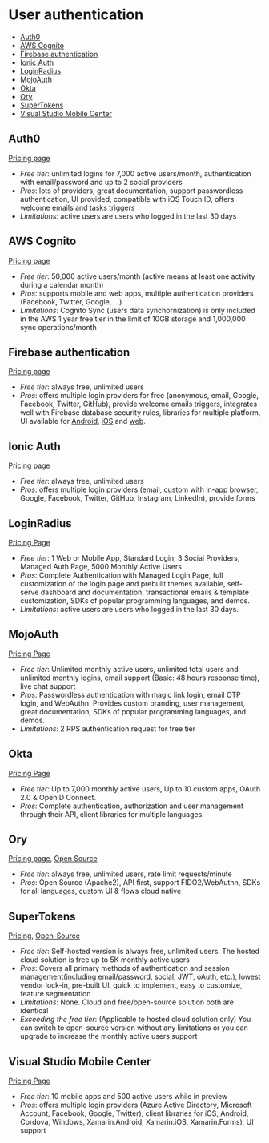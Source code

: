 # User authentication

<!-- TOC depthFrom:2 -->

- [Auth0](#auth0)
- [AWS Cognito](#aws-cognito)
- [Firebase authentication](#firebase-authentication)
- [Ionic Auth](#ionic-auth)
- [LoginRadius](#loginradius)
- [MojoAuth](#mojoauth)
- [Okta](#okta)
- [Ory](#ory)
- [SuperTokens](#SuperTokens)
- [Visual Studio Mobile Center](#visual-studio-mobile-center)

<!-- /TOC -->

## Auth0

[Pricing page](https://auth0.com/pricing)

* *Free tier*: unlimited logins for 7,000 active users/month, authentication with email/password and up to 2 social providers
* *Pros*: lots of providers, great documentation, support passwordless authentication, UI provided, compatible with iOS Touch ID, offers welcome emails and tasks triggers
* *Limitations*: active users are users who logged in the last 30 days

## AWS Cognito

[Pricing page](https://aws.amazon.com/cognito/pricing/)

* *Free tier*: 50,000 active users/month (active means at least one activity during a calendar month)
* *Pros*: supports mobile and web apps, multiple authentication providers (Facebook, Twitter, Google, ...)
* *Limitations*: Cognito Sync (users data synchornization) is only included in the AWS 1 year free tier in the limit of 10GB storage and 1,000,000 sync operations/month

## Firebase authentication

[Pricing page](https://firebase.google.com/pricing/)

* *Free tier*: always free, unlimited users
* *Pros*: offers multiple login providers for free (anonymous, email, Google, Facebook, Twitter, GitHub), provide welcome emails triggers, integrates well with Firebase database security rules, libraries for multiple platform, UI available for [Android](https://github.com/firebase/firebaseui-android), [iOS](https://github.com/firebase/firebaseui-ios) and [web](https://github.com/firebase/firebaseui-web).

## Ionic Auth

[Pricing page](http://ionic.io/pricing)

* *Free tier*: always free, unlimited users
* *Pros*: offers multiple login providers (email, custom with in-app browser, Google, Facebook, Twitter, GitHub, Instagram, LinkedIn), provide forms

## LoginRadius

[Pricing Page](https://www.loginradius.com/pricing/)

* *Free tier*: 1 Web or Mobile App, Standard Login, 3 Social Providers, Managed Auth Page, 5000 Monthly Active Users 
* *Pros*: Complete Authentication with Managed Login Page, full customization of the login page and prebuilt themes available, self-serve dashboard and documentation, transactional emails & template customization, SDKs of popular programming languages, and demos.
* *Limitations*: active users are users who logged in the last 30 days.

## MojoAuth

[Pricing Page](https://mojoauth.com/pricing)

* *Free tier*: Unlimited monthly active users, unlimited total users and unlimited monthly logins, email support (Basic: 48 hours response time), live chat support
* *Pros*: Passwordless authentication with magic link login, email OTP login, and WebAuthn. Provides custom branding, user management, great documentation, SDKs of popular programming languages, and demos.
* *Limitations*: 2 RPS authentication request for free tier

## Okta

[Pricing Page](https://developer.okta.com/pricing/)

- *Free tier*: Up to 7,000 monthly active users, Up to 10 custom apps, OAuth 2.0 & OpenID Connect.
- *Pros*: Complete authentication, authorization and user management through their API, client libraries for multiple languages.

## Ory

[Pricing page](https://www.ory.sh/pricing/), [Open Source](https://www.ory.sh/docs/ecosystem/projects)

* *Free tier*: always free, unlimited users, rate limit requests/minute
* *Pros*: Open Source (Apache2), API first, support FIDO2/WebAuthn, SDKs for all languages, custom UI & flows cloud native

## SuperTokens

[Pricing](https://supertokens.com/pricing), [Open-Source](https://github.com/supertokens/supertokens-core)

- *Free tier*: Self-hosted version is always free, unlimited users. The hosted cloud solution is free up to 5K monthly active users
- *Pros*: Covers all primary methods of authentication and session management(including email/password, social, JWT, oAuth, etc.), lowest vendor lock-in, pre-built UI, quick to implement, easy to customize, feature segmentation
- *Limitations*: None. Cloud and free/open-source solution both are identical
- *Exceeding the free tier*: (Applicable to hosted cloud solution only) You can switch to open-source version without any limitations or you can upgrade to increase the monthly active users support

## Visual Studio Mobile Center

[Pricing Page](https://docs.microsoft.com/en-us/mobile-center/general/pricing)

* *Free tier*: 10 mobile apps and 500 active users while in preview
* *Pros*: offers multiple login providers (Azure Active Directory, Microsoft Account, Facebook, Google, Twitter), client libraries for iOS, Android, Cordova, Windows, Xamarin.Android, Xamarin.iOS, Xamarin.Forms), UI support
